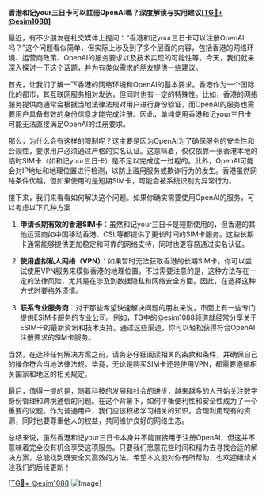 **香港和记your三日卡可以註冊OpenAI嗎？深度解读与实用建议[[TG💪+ @esim1088](https://t.me/s/esim1088)]**

最近，有不少朋友在社交媒体上提问：“香港和记your三日卡可以注册OpenAI吗？”这个问题看似简单，但实际上涉及到了多个层面的内容，包括香港的网络环境、运营商政策、OpenAI的服务要求以及技术实现的可能性等。今天，我们就来深入探讨一下这个话题，并为有类似需求的朋友提供一些建议。

首先，让我们了解一下香港的网络环境和OpenAI的基本要求。香港作为一个国际化的都市，其互联网服务相对发达，但同时也有一定的特殊性。比如，香港的网络服务提供商通常会根据当地法律法规对用户进行身份验证，而OpenAI的服务也需要用户具备有效的身份信息才能完成注册。因此，单纯使用香港和记your三日卡可能无法直接满足OpenAI的注册要求。

那么，为什么会有这样的限制呢？这主要是因为OpenAI为了确保服务的安全性和合规性，要求用户必须通过严格的实名认证。这意味着，仅仅依靠一张香港本地的临时SIM卡（如和记your三日卡）是不足以完成这一过程的。此外，OpenAI可能会对IP地址和地理位置进行检测，以防止滥用服务或欺诈行为的发生。香港虽然网络条件优越，但如果使用的是短期SIM卡，可能会被系统识别为异常行为。

接下来，我们来看看如何解决这个问题。如果你确实需要使用OpenAI的服务，可以考虑以下几种方案：

1. **申请长期有效的香港SIM卡**：虽然和记your三日卡是短期使用的，但香港的其他运营商如中国移动香港、CSL等都提供了更长时间的SIM卡服务。这些长期卡通常能够提供更加稳定和可靠的网络支持，同时也更容易通过实名认证。

2. **使用虚拟私人网络（VPN）**：如果暂时无法获取香港的长期SIM卡，你可以尝试使用VPN服务来模拟香港的地理位置。不过需要注意的是，这种方法存在一定的法律风险，尤其是在涉及到数据隐私和网络安全方面。因此，在选择这种方式时要格外谨慎。

3. **联系专业服务商**：对于那些希望快速解决问题的朋友来说，市面上有一些专门提供ESIM卡服务的专业公司。例如，TG中的@esim1088频道就经常分享关于ESIM卡的最新资讯和技术支持。通过这些渠道，你可以轻松获得符合OpenAI注册要求的SIM卡服务。

当然，在选择任何解决方案之前，请务必仔细阅读相关的条款和条件，并确保自己的操作符合当地法律法规。毕竟，无论是购买SIM卡还是使用VPN，都需要遵循相关国家和地区的相关规定。

最后，值得一提的是，随着科技的发展和社会的进步，越来越多的人开始关注数字身份管理和跨境通信的问题。在这个背景下，如何平衡便利性和安全性成为了一个重要的议题。作为普通用户，我们应该积极学习相关的知识，合理利用现有的资源，同时也要尊重他人的权益，共同维护良好的网络生态。

总结来说，虽然香港和记your三日卡本身并不能直接用于注册OpenAI，但这并不意味着完全没有机会享受这项服务。只要我们愿意花些时间和精力去寻找合适的解决方案，总能找到既安全又高效的方法。希望本文能对你有所帮助，也欢迎继续关注我们的后续更新！

[[TG💪+ @esim1088](https://t.me/s/esim1088) ![Image](https://i.postimg.cc/4NQfJmqS/Snipaste-2025-05-13-00-14-12.png)]
